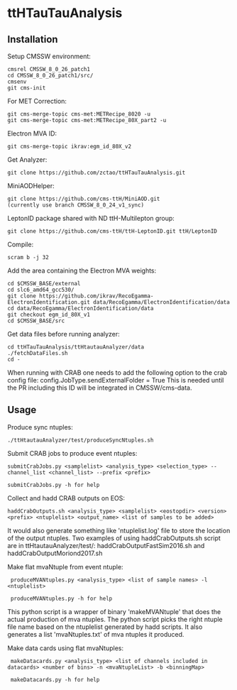 # ttHTauTauAnalysis

## Installation

Setup CMSSW environment:

	cmsrel CMSSW_8_0_26_patch1
	cd CMSSW_8_0_26_patch1/src/
	cmsenv
	git cms-init

For MET Correction:

	git cms-merge-topic cms-met:METRecipe_8020 -u
	git cms-merge-topic cms-met:METRecipe_80X_part2 -u

Electron MVA ID:

	git cms-merge-topic ikrav:egm_id_80X_v2

Get Analyzer:

	git clone https://github.com/zctao/ttHTauTauAnalysis.git

MiniAODHelper:

	git clone https://github.com/cms-ttH/MiniAOD.git
	(currently use branch CMSSW_8_0_24_v1_sync)

LeptonID package shared with ND ttH-Multilepton group:

	git clone https://github.com/cms-ttH/ttH-LeptonID.git ttH/LeptonID

Compile:

	scram b -j 32

Add the area containing the Electron MVA weights:

	cd $CMSSW_BASE/external
	cd slc6_amd64_gcc530/
	git clone https://github.com/ikrav/RecoEgamma-ElectronIdentification.git data/RecoEgamma/ElectronIdentification/data
	cd data/RecoEgamma/ElectronIdentification/data
	git checkout egm_id_80X_v1
	cd $CMSSW_BASE/src

Get data files before running analyzer:

	cd ttHTauTauAnalysis/ttHtautauAnalyzer/data
	./fetchDataFiles.sh
	cd -

When running with CRAB one needs to add the following option to the crab config file: config.JobType.sendExternalFolder = True This is needed until the PR including this ID will be integrated in CMSSW/cms-data.

## Usage

Produce sync ntuples:

	./ttHtautauAnalyzer/test/produceSyncNtuples.sh

Submit CRAB jobs to produce event ntuples:
	   
	submitCrabJobs.py <samplelist> <analysis_type> <selection_type> --channel_list <channel_list> --prefix <prefix>
	
	submitCrabJobs.py -h for help

Collect and hadd CRAB outputs on EOS:

	haddCrabOutputs.sh <analysis_type> <samplelist> <eostopdir> <version> <prefix> <ntuplelist> <output_name> <list of samples to be added>

It would also generate something like 'ntuplelist.log' file to store the location of the output ntuples. Two examples of using haddCrabOutputs.sh script are in ttHtautauAnalyzer/test/: haddCrabOutputFastSim2016.sh and haddCrabOutputMoriond2017.sh

Make flat mvaNtuple from event ntuple:

	 produceMVANtuples.py <analysis_type> <list of sample names> -l <ntuplelist>

	 produceMVANtuples.py -h for help

This python script is a wrapper of binary 'makeMVANtuple' that does the actual production of mva ntuples. The python script picks the right ntuple file name based on the ntuplelist generated by hadd scripts. It also generates a list 'mvaNtuples.txt' of mva ntuples it produced.

Make data cards using flat mvaNtuples:

	 makeDatacards.py <analysis_type> <list of channels included in datacards> <number of bins> -n <mvaNtupleList> -b <binningMap>

	 makeDatacards.py -h for help